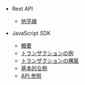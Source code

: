 * Rest API

  * [地平線](jp/docs/restapi.md)

* JavaScript SDK

  * [概要](jp/#querying-horizon)
  * [トランザクションの例](jp/base-examples.md)
  * [トランザクションの構築](jp/building-transactions.md)
  * [基本的な例](jp/examples.md)
  * [API 参照](https://triamnetwork.github.io/triam-sdk/)
